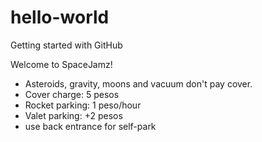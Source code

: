 # hello-world
Getting started with GitHub

Welcome to SpaceJamz!

- Asteroids, gravity, moons and vacuum don't pay cover.
- Cover charge: 5 pesos
- Rocket parking: 1 peso/hour
- Valet parking: +2 pesos
- use back entrance for self-park
